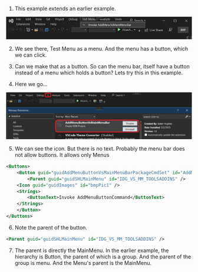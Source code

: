 
1. This example extends an earlier example. 

![Test Menu Extension](./images/57TestMenuInMenuBarVs50.jpg)

2. We see there, Test Menu as a menu. And the menu has a button, which we can click. 

3. Can we make that as a button. So can the menu bar, itself have a button instead of a menu which holds a button? Lets try this in this example. 

4. Here we go...

![Test Menu Extension Button](./images/58TestMenuInMenuBarAsButton50.jpg)

5. We can see the icon. But there is no text. Probably the menu bar does not allow buttons. It allows only Menus

```xml
<Buttons>
    <Button guid="guidAddMenuButtonVsMainMenuBarPackageCmdSet" id="AddMenuButtonCommandId" priority="0x0100" type="Button">
        <Parent guid="guidSHLMainMenu" id="IDG_VS_MM_TOOLSADDINS" />
    <Icon guid="guidImages" id="bmpPic1" />
    <Strings>
        <ButtonText>Invoke AddMenuButtonCommand</ButtonText>
    </Strings>
    </Button>
</Buttons>
```

6. Note the parent of the button.

```xml
<Parent guid="guidSHLMainMenu" id="IDG_VS_MM_TOOLSADDINS" />
```

7. The parent is directly the MainMenu. In the earlier example, the hierarchy is Button, the parent of which is a group. And the parent of the group is menu. And the Menu's parent is the MainMenu.  